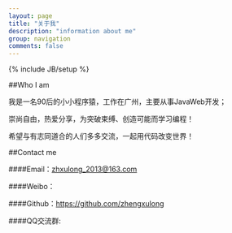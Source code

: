 ```yaml
---
layout: page
title: "关于我"
description: "information about me"
group: navigation
comments: false
---
```

{% include JB/setup %}

##Who I am

我是一名90后的小小程序猿，工作在广州，主要从事JavaWeb开发；

崇尚自由，热爱分享，为突破束缚、创造可能而学习编程！

希望与有志同道合的人们多多交流，一起用代码改变世界！

##Contact me

####Email：zhxulong_2013@163.com

####Weibo：

####Github：https://github.com/zhengxulong

####QQ交流群:

